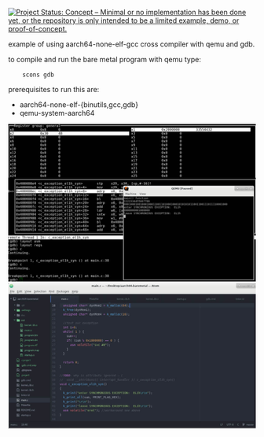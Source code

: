 [![Project Status: Concept – Minimal or no implementation has been done yet, or the repository is only intended to be a limited example, demo, or proof-of-concept.](https://www.repostatus.org/badges/latest/concept.svg)](https://www.repostatus.org/#concept)


example of using aarch64-none-elf-gcc cross compiler with qemu and gdb.

to compile and run the bare metal program with qemu type:
```
	scons gdb
```

prerequisites to run this are:
* aarch64-none-elf-{binutils,gcc,gdb}
* qemu-system-aarch64

![Run and Debug](/screenshots/qemu_gdb.jpg?raw=true "Register Analyzer")
![Codesnippet](/screenshots/atom_main_c.jpg?raw=true "Register Analyzer")
